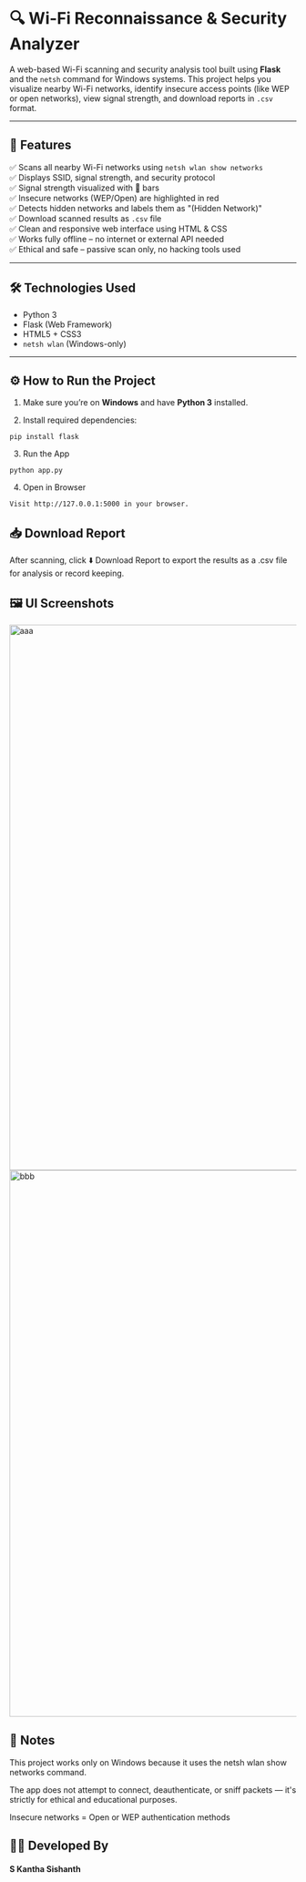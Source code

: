 # 🔍 Wi-Fi Reconnaissance & Security Analyzer

A web-based Wi-Fi scanning and security analysis tool built using **Flask** and the `netsh` command for Windows systems. This project helps you visualize nearby Wi-Fi networks, identify insecure access points (like WEP or open networks), view signal strength, and download reports in `.csv` format.

---

## 📌 Features

✅ Scans all nearby Wi-Fi networks using `netsh wlan show networks`  
✅ Displays SSID, signal strength, and security protocol  
✅ Signal strength visualized with 📶 bars  
✅ Insecure networks (WEP/Open) are highlighted in red  
✅ Detects hidden networks and labels them as "(Hidden Network)"  
✅ Download scanned results as `.csv` file  
✅ Clean and responsive web interface using HTML & CSS  
✅ Works fully offline – no internet or external API needed  
✅ Ethical and safe – passive scan only, no hacking tools used

---

## 🛠️ Technologies Used

- Python 3
- Flask (Web Framework)
- HTML5 + CSS3
- `netsh wlan` (Windows-only)

---

## ⚙️ How to Run the Project

1. Make sure you’re on **Windows** and have **Python 3** installed.

2. Install required dependencies:

```
pip install flask
```

3. Run the App

```
python app.py
```

4. Open in Browser
   
```
Visit http://127.0.0.1:5000 in your browser.
```

## 📥 Download Report

After scanning, click ⬇️ Download Report to export the results as a .csv file for analysis or record keeping.

## 🖼️ UI Screenshots

<img width="1920" height="958" alt="aaa" src="https://github.com/user-attachments/assets/0ff434d6-5055-425a-86f2-0d033898404e" />

<img width="1920" height="960" alt="bbb" src="https://github.com/user-attachments/assets/3fdd78fc-8798-4e4a-b736-53a70bfb41cf" />



## 📌 Notes

This project works only on Windows because it uses the netsh wlan show networks command.

The app does not attempt to connect, deauthenticate, or sniff packets — it's strictly for ethical and educational purposes.

Insecure networks = Open or WEP authentication methods

## 👨‍💻 Developed By

#### S Kantha Sishanth
